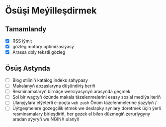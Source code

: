 # Ösüşi Meýilleşdirmek

## Tamamlandy

- [x] RSS iýmit
- [x] gözleg motory optimizasiýasy
- [x] Arassa doly tekstli gözleg

## Ösüş Astynda

- [ ] Blog stiliniň katalog indeks sahypasy
- [ ] Makalanyň abzaslaryna düşündiriş beriň
- [ ] Resminamalaryň birnäçe wersiýasynyň arasynda geçmek
- [ ] Şol bir wagtyň özünde makala täzelenmelerini esasy sosial mediýa iteriň
- [ ] Ulanyjylara elýeterli e-poçta `web push` Önüm täzelenmelerine ýazylyň /
- [ ] Üýtgeşmelere gözegçilik etmek we deslapky synlary döretmek üçin ýerli resminamalary birleşdiriň, her gezek el bilen düzmegiň zerurlygyny aradan aýyryň we NGINX ulanyň